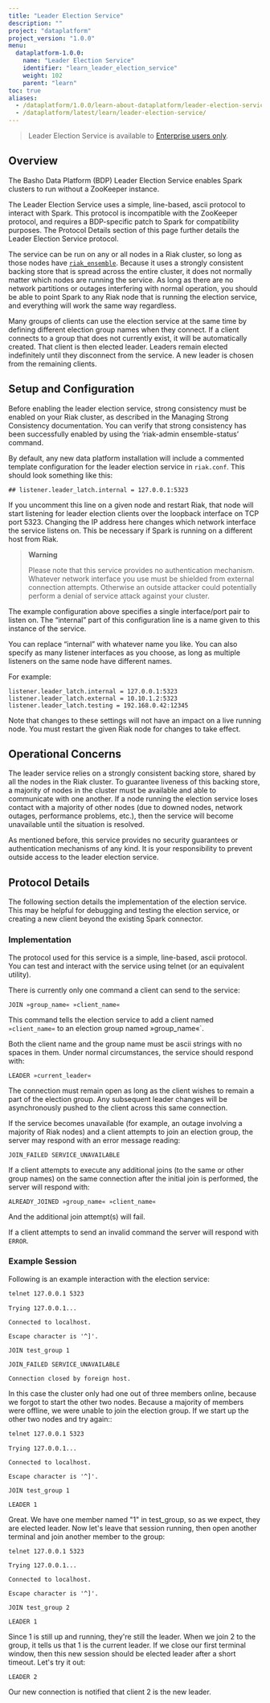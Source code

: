 ```yaml
---
title: "Leader Election Service"
description: ""
project: "dataplatform"
project_version: "1.0.0"
menu:
  dataplatform-1.0.0:
    name: "Leader Election Service"
    identifier: "learn_leader_election_service"
    weight: 102
    parent: "learn"
toc: true
aliases:
  - /dataplatform/1.0.0/learn-about-dataplatform/leader-election-service/
  - /dataplatform/latest/learn/leader-election-service/
---
```


[ee]: http://info.basho.com/Wiki_Riak_Enterprise_Request.html
[riak_ensemble]: https://github.com/basho/riak_ensemble

> Leader Election Service is available to [Enterprise users only][ee].

## Overview

The Basho Data Platform (BDP) Leader Election Service enables Spark clusters to run without a ZooKeeper instance.

The Leader Election Service uses a simple, line-based, ascii protocol to interact with Spark. This protocol is incompatible with the ZooKeeper protocol, and requires a BDP-specific patch to Spark for compatibility purposes. The Protocol Details section of this page further details the Leader Election Service protocol.

The service can be run on any or all nodes in a Riak cluster, so long as those nodes have [`riak_ensemble`][riak_ensemble]. Because it uses a strongly consistent backing store that is spread across the entire cluster, it does not normally matter which nodes are running the service. As long as there are no network partitions or outages interfering with normal operation, you should be able to point Spark to any Riak node that is running the election service, and everything will work the same way regardless.

Many groups of clients can use the election service at the same time by defining different election group names when they connect. If a client connects to a group that does not currently exist, it will be automatically created. That client is then elected leader. Leaders remain elected indefinitely until they disconnect from the service. A new leader is chosen from the remaining clients.

## Setup and Configuration

Before enabling the leader election service, strong consistency must be enabled on your Riak cluster, as described in the Managing Strong Consistency documentation. You can verify that strong consistency has been successfully enabled by using the ‘riak-admin ensemble-status’ command.

By default, any new data platform installation will include a commented template configuration for the leader election service in `riak.conf`. This should look something like this:

```riakconf
## listener.leader_latch.internal = 127.0.0.1:5323

```

If you uncomment this line on a given node and restart Riak, that node will start listening for leader election clients over the loopback interface on TCP port 5323. Changing the IP address here changes which network interface the service listens on. This be necessary if Spark is running on a different host from Riak.

>**Warning**
>
>Please note that this service provides no authentication mechanism. Whatever network interface you use must be shielded from external connection attempts. Otherwise an outside attacker could potentially perform a denial of service attack against your cluster.

The example configuration above specifies a single interface/port pair to listen on. The “internal” part of this configuration line is a name given to this instance of the service.

You can replace “internal” with whatever name you like. You can also specify as many listener interfaces as you choose, as long as multiple listeners on the same node have different names.

For example:

```riakconf
listener.leader_latch.internal = 127.0.0.1:5323
listener.leader_latch.external = 10.10.1.2:5323
listener.leader_latch.testing = 192.168.0.42:12345
```

Note that changes to these settings will not have an impact on a live running node. You must restart the given Riak node for changes to take effect.

## Operational Concerns

The leader service relies on a strongly consistent backing store, shared by all the nodes in the Riak cluster. To guarantee liveness of this backing store, a majority of nodes in the cluster must be available and able to communicate with one another. If a node running the election service loses contact with a majority of other nodes (due to downed nodes, network outages, performance problems, etc.), then the service will become unavailable until the situation is resolved.

As mentioned before, this service provides no security guarantees or authentication mechanisms of any kind. It is your responsibility to prevent outside access to the leader election service.

## Protocol Details

The following section details the implementation of the election service. This may be helpful for debugging and testing the election service, or creating a new client beyond the existing Spark connector.

### Implementation

The protocol used for this service is a simple, line-based, ascii protocol. You can test and interact with the service using telnet (or an equivalent utility).

There is currently only one command a client can send to the service:

```telnet
JOIN »group_name« »client_name«
```

This command tells the election service to add a client named `»client_name«` to an election group named »group_name«`.

Both the client name and the group name must be ascii strings with no spaces in them. Under normal circumstances, the service should respond with:

```
LEADER »current_leader«
```

The connection must remain open as long as the client wishes to remain a part of the election group. Any subsequent leader changes will be asynchronously pushed to the client across this same connection.

If the service becomes unavailable (for example, an outage involving a majority of Riak nodes) and a client attempts to join an election group, the server may respond with an error message reading:

```
JOIN_FAILED SERVICE_UNAVAILABLE
```

If a client attempts to execute any additional joins (to the same or other group names) on the same connection after the initial join is performed, the server will respond with:

```
ALREADY_JOINED »group_name« »client_name«
```

And the additional join attempt(s) will fail.

If a client attempts to send an invalid command the server will respond with `ERROR`.

### Example Session

Following is an example interaction with the election service:

```bash
telnet 127.0.0.1 5323
```

```telnet
Trying 127.0.0.1...

Connected to localhost.

Escape character is '^]'.

JOIN test_group 1

JOIN_FAILED SERVICE_UNAVAILABLE

Connection closed by foreign host.
```

In this case the cluster only had one out of three members online, because we forgot to start the other two nodes. Because a majority of members were offline, we were unable to join the election group. If we start up the other two nodes and try again::

```bash
telnet 127.0.0.1 5323
```

```telnet
Trying 127.0.0.1...

Connected to localhost.

Escape character is '^]'.

JOIN test_group 1

LEADER 1
```

Great. We have one member named "1" in test_group, so as we expect, they are elected leader. Now let's leave that session running, then open another terminal and join another member to the group:

```bash
telnet 127.0.0.1 5323
```

```telnet
Trying 127.0.0.1...

Connected to localhost.

Escape character is '^]'.

JOIN test_group 2

LEADER 1
```

Since 1 is still up and running, they're still the leader. When we join 2 to the group, it tells us that 1 is the current leader. If we close our first terminal window, then this new session should be elected leader after a short timeout. Let's try it out:

```telnet
LEADER 2
```

Our new connection is notified that client 2 is the new leader.
